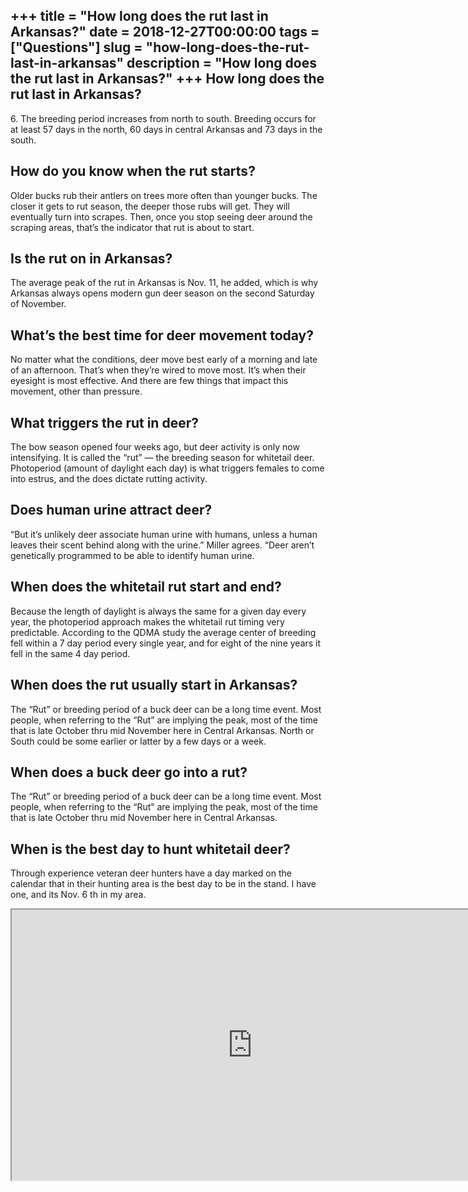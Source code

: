 +++
title = "How long does the rut last in Arkansas?"
date = 2018-12-27T00:00:00
tags = ["Questions"]
slug = "how-long-does-the-rut-last-in-arkansas"
description = "How long does the rut last in Arkansas?"
+++
How long does the rut last in Arkansas?
---------------------------------------

6\. The breeding period increases from north to south. Breeding occurs for at least 57 days in the north, 60 days in central Arkansas and 73 days in the south.

How do you know when the rut starts?
------------------------------------

Older bucks rub their antlers on trees more often than younger bucks. The closer it gets to rut season, the deeper those rubs will get. They will eventually turn into scrapes. Then, once you stop seeing deer around the scraping areas, that’s the indicator that rut is about to start.

Is the rut on in Arkansas?
--------------------------

The average peak of the rut in Arkansas is Nov. 11, he added, which is why Arkansas always opens modern gun deer season on the second Saturday of November.

What’s the best time for deer movement today?
---------------------------------------------

No matter what the conditions, deer move best early of a morning and late of an afternoon. That’s when they’re wired to move most. It’s when their eyesight is most effective. And there are few things that impact this movement, other than pressure.

What triggers the rut in deer?
------------------------------

The bow season opened four weeks ago, but deer activity is only now intensifying. It is called the “rut” — the breeding season for whitetail deer. Photoperiod (amount of daylight each day) is what triggers females to come into estrus, and the does dictate rutting activity.

Does human urine attract deer?
------------------------------

“But it’s unlikely deer associate human urine with humans, unless a human leaves their scent behind along with the urine.” Miller agrees. “Deer aren’t genetically programmed to be able to identify human urine.

When does the whitetail rut start and end?
------------------------------------------

Because the length of daylight is always the same for a given day every year, the photoperiod approach makes the whitetail rut timing very predictable. According to the QDMA study the average center of breeding fell within a 7 day period every single year, and for eight of the nine years it fell in the same 4 day period.

When does the rut usually start in Arkansas?
--------------------------------------------

The “Rut” or breeding period of a buck deer can be a long time event. Most people, when referring to the “Rut” are implying the peak, most of the time that is late October thru mid November here in Central Arkansas. North or South could be some earlier or latter by a few days or a week.

When does a buck deer go into a rut?
------------------------------------

The “Rut” or breeding period of a buck deer can be a long time event. Most people, when referring to the “Rut” are implying the peak, most of the time that is late October thru mid November here in Central Arkansas.

When is the best day to hunt whitetail deer?
--------------------------------------------

Through experience veteran deer hunters have a day marked on the calendar that in their hunting area is the best day to be in the stand. I have one, and its Nov. 6 th in my area.

<iframe allow="accelerometer; autoplay; clipboard-write; encrypted-media; gyroscope; picture-in-picture" allowfullscreen="" class="__youtube_prefs__  epyt-is-override  no-lazyload" data-no-lazy="1" data-origheight="433" data-origwidth="770" data-skipgform_ajax_framebjll="" height="433" id="_ytid_56296" loading="lazy" src="https://www.youtube.com/embed/UlOI-HsqZ_0?enablejsapi=1&autoplay=0&cc_load_policy=0&cc_lang_pref=&iv_load_policy=1&loop=0&modestbranding=0&rel=1&fs=1&playsinline=0&autohide=2&theme=dark&color=red&controls=1&" title="YouTube player" width="770"></iframe>